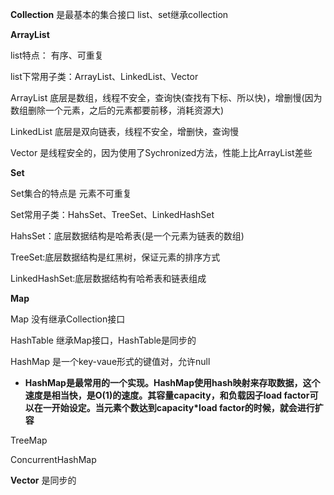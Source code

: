 **Collection** 是最基本的集合接口
list、set继承collection

**ArrayList**

list特点： 有序、可重复

list下常用子类：ArrayList、LinkedList、Vector

ArrayList 底层是数组，线程不安全，查询快(查找有下标、所以快)，增删慢(因为数组删除一个元素，之后的元素都要前移，消耗资源大)

LinkedList 底层是双向链表，线程不安全，增删快，查询慢

Vector 是线程安全的，因为使用了Sychronized方法，性能上比ArrayList差些


**Set**

Set集合的特点是 元素不可重复

Set常用子类：HahsSet、TreeSet、LinkedHashSet

HahsSet：底层数据结构是哈希表(是一个元素为链表的数组)

TreeSet:底层数据结构是红黑树，保证元素的排序方式

LinkedHashSet:底层数据结构有哈希表和链表组成

**Map**

Map 没有继承Collection接口

HashTable 继承Map接口，HashTable是同步的

HashMap 是一个key-vaue形式的键值对，允许null
-  **HashMap是最常用的一个实现。HashMap使用hash映射来存取数据，这个速度是相当快，是O(1)的速度。其容量capacity，和负载因子load
   factor可以在一开始设定。当元素个数达到capacity*load factor的时候，就会进行扩容**
    
 TreeMap

ConcurrentHashMap

**Vector**   是同步的